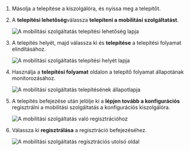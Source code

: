 1. Másolja a telepítése a kiszolgálóra, és nyissa meg a telepítőt.
2. A **telepítési lehetőség**válassza **telepíteni a mobilitási szolgáltatást**.

    ![A mobilitási szolgáltatás telepítési lehetőség lapja](./media/site-recovery-install-mob-svc-gui/mobility1.png)

3. A telepítés helyét, majd válassza ki és **telepítése** a telepítési folyamat elindításához.

    ![A mobilitási szolgáltatás telepítési helyét lapja](./media/site-recovery-install-mob-svc-gui/mobility2.png)

4. Használja a **telepítési folyamat** oldalon a telepítő folyamat állapotának monitorozásához.

    ![A mobilitási szolgáltatás telepítésének állapotlapja](./media/site-recovery-install-mob-svc-gui/mobility3.png)

5. A telepítés befejezése után jelölje ki a **lépjen tovább a konfigurációs** regisztrálni a mobilitási szolgáltatás a konfigurációs kiszolgálóra.

    ![A mobilitási szolgáltatás való regisztrációhoz](./media/site-recovery-install-mob-svc-gui/mobility4.png)

6. Válassza ki **regisztrálása** a regisztráció befejezéséhez.

    ![A mobilitási szolgáltatás regisztrációs utolsó oldal](./media/site-recovery-install-mob-svc-gui/mobility5.png)

